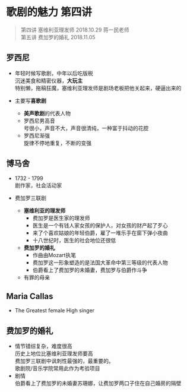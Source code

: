 # 歌剧的魅力 第四讲  
> 第四讲 塞维利亚理发师 2018.10.29 蒋一民老师   
> 第五讲 费加罗的婚礼 2018.11.05

## 罗西尼  
* 年轻时候写歌剧，中年以后吃版税  
	沉迷美食和精密仪器，**大玩主**  
	特别懒，拖稿狂魔，塞维利亚理发师是剧场老板把他关起来，硬逼出来的  

* 主要写**喜歌剧**  
	* **美声歌剧**的代表人物  
	* 罗西尼男高音  
		号很小，声音不大，声音很清纯，一种富于抖动的花腔  
	* 罗西尼渐强  
		旋律不停地重复，不断的变强
## 博马舍
* 1732 - 1799  
	剧作家，社会活动家  

* 费加罗三联剧
	* **塞维利亚的理发师**  
		* 费加罗是医生家的理发师  
		* 医生是一个有钱人家女孩的保护人，对女孩的财产起了歹心  
		* 来了个喜欢姑娘的年轻伯爵，雇了一堆乐手在窗下弹小夜曲  
		* 十八世纪时，医生的社会地位还很低  
	* **费加罗的婚礼**  
		* 作曲由Mozart执笔
		* 费加罗这一形象塑造的是法国大革命中第三等级的代表人物
		* 伯爵看上了费加罗的未婚妻，费加罗与伯爵作斗争  
	* 有罪的母亲

## Maria Callas
* The Greatest female High singer

## 费加罗的婚礼
* 情节错综复杂，难度很高  
	历史上地位比塞维利亚理发师要高  
	费加罗三联剧中讽刺性最强的，最重要的。  
  歌剧院/音乐学院常用此作为考验项目  
* 剧情  
	伯爵看上了费加罗的未婚妻苏珊娜，让费加罗两口子住在自己婚房的隔壁  
	